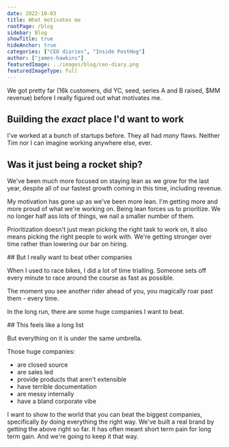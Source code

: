 ```yaml
---
date: 2022-10-03
title: What motivates me
rootPage: /blog
sidebar: Blog
showTitle: true
hideAnchor: true
categories: ["CEO diaries", "Inside PostHog"]
author: ["james-hawkins"]
featuredImage: ../images/blog/ceo-diary.png
featuredImageType: full
---
```


We got pretty far (16k customers, did YC, seed, series A and B raised, $MM revenue) before I really figured out what motivates me.

## Building the _exact_ place I'd want to work

I've worked at a bunch of startups before. They all had _many_ flaws. Neither Tim nor I can imagine working anywhere else, ever.

## Was it just being a rocket ship?

We've been much more focused on staying lean as we grow for the last year, despite all of our fastest growth coming in this time, including revenue.

My motivation has gone _up_ as we've been more lean. I'm getting more and more proud of what we're working on. Being lean forces us to prioritize. We no longer half ass lots of things, we nail a smaller number of them.

Prioritization doesn't just mean picking the right task to work on, it also means picking the right people to work with. We're getting stronger over time rather than lowering our bar on hiring.

## But I really want to beat other companies

When I used to race bikes, I did a lot of time trialling. Someone sets off every minute to race around the course as fast as possible.

The moment you see another rider ahead of you, you magically roar past them - every time.

In the long run, there are some huge companies I want to beat.

## This feels like a long list

But everything on it is under the same umbrella.

Those huge companies:

* are closed source
* are sales led
* provide products that aren't extensible
* have terrible documentation
* are messy internally
* have a bland corporate vibe

I want to show to the world that you can beat the biggest companies, specifically _by_ doing everything the right way. We've built a real brand by getting the above right so far. It has often meant short term pain for long term gain. And we're going to keep it that way.